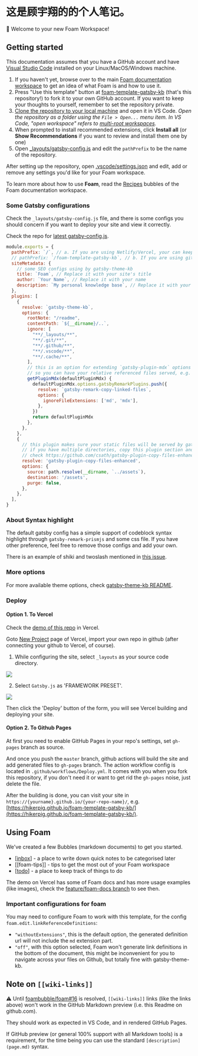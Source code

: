 # 这是顾宇翔的的个人笔记。

👋 Welcome to your new Foam Workspace!

## Getting started

This documentation assumes that you have a GitHub account and have [Visual Studio Code](https://code.visualstudio.com/) installed on your Linux/MacOS/Windows machine.

1. If you haven't yet, browse over to the main [Foam documentation workspace](https://foambubble.github.io/foam) to get an idea of what Foam is and how to use it.
2. Press "Use this template" button at [foam-template-gatsby-kb](https://github.com/hikerpig/foam-template-gatsby-kb) (that's this repository!) to fork it to your own GitHub account. If you want to keep your thoughts to yourself, remember to set the repository private.
3. [Clone the repository to your local machine](https://help.github.com/en/github/creating-cloning-and-archiving-repositories/cloning-a-repository) and open it in VS Code.
    *Open the repository as a folder using the `File > Open...` menu item. In VS Code, "open workspace" refers to [multi-root workspaces](https://code.visualstudio.com/docs/editor/multi-root-workspaces).*
4. When prompted to install recommended extensions, click **Install all** (or **Show Recommendations** if you want to review and install them one by one)
5. Open [_layouts/gatsby-config.js](_layouts/gatsby-config.js) and edit the `pathPrefix` to be the name of the repository.

After setting up the repository, open [.vscode/settings.json](.vscode/settings.json) and edit, add or remove any settings you'd like for your Foam workspace.

To learn more about how to use **Foam**, read the [Recipes](https://foambubble.github.io/foam/recipes) bubbles of the Foam documentation workspace.

### Some Gatsby configurations

Check the `_layouts/gatsby-config.js` file, and there is some configs you should concern if you want to deploy your site and view it correctly.

Check the repo for [latest gatsby-config.js](https://github.com/hikerpig/foam-template-gatsby-kb/blob/master/_layouts/gatsby-config.js).

```js
module.exports = {
  pathPrefix: `/`, // a. If you are using Netlify/Vercel, your can keep it this way
  // pathPrefix: `/foam-template-gatsby-kb`, // b. If you are using github pages, this should be the name of your repo
  siteMetadata: {
    // some SEO configs using by gatsby-theme-kb
    title: `Foam`, // Replace it with your site's title
    author: `Your Name`, // Replace it with your name
    description: `My personal knowledge base`, // Replace it with your site's description
  },
  plugins: [
    {
      resolve: `gatsby-theme-kb`,
      options: {
        rootNote: "/readme",
        contentPath: `${__dirname}/..`,
        ignore: [
          "**/_layouts/**",
          "**/.git/**",
          "**/.github/**",
          "**/.vscode/**",
          "**/.cache/**",
        ],
        // this is an option for extending `gatsby-plugin-mdx` options inside `gatsby-theme-kb`,
        // so you can have your relative referenced files served, e.g. '../assets/img.png'.
        getPluginMdx(defaultPluginMdx) {
          defaultPluginMdx.options.gatsbyRemarkPlugins.push({
            resolve: `gatsby-remark-copy-linked-files`,
            options: {
              ignoreFileExtensions: ['md', 'mdx'],
            },
          })
          return defaultPluginMdx
        },
      },
    },
    {
      // this plugin makes sure your static files will be served by gatsby,
      // if you have multiple directories, copy this plugin section and specify other directory
      // check https://github.com/csath/gatsby-plugin-copy-files-enhanced to find docs for this plugin
      resolve: 'gatsby-plugin-copy-files-enhanced',
      options: {
        source: path.resolve(__dirname, `../assets`),
        destination: '/assets',
        purge: false,
      },
    },
  ],
}
```

### About Syntax highlight

The default gatsby config has a simple support of codeblock syntax highlight through `gatsby-remark-prismjs` and some css file. If you have other preference, feel free to remove those configs and add your own.

There is an example of shiki and twoslash mentioned in [this issue](https://github.com/hikerpig/foam-template-gatsby-kb/issues/5#issuecomment-782902350).

### More options

For more available theme options, check [gatsby-theme-kb README](https://github.com/hikerpig/gatsby-project-kb/tree/master/packages/gatsby-theme-kb).

### Deploy

#### Option 1. To Vercel

Check the [demo of this repo](https://foam-template-gatsby-kb.vercel.app/) in Vercel.

Goto [New Project](https://vercel.com/new) page of Vercel, import your own repo in github (after connecting your github to Vercel, of course).

1. While configuring the site, select `_layouts`  as your source code directory.

![](https://i.loli.net/2021/01/28/pMxdXwuYGzF5LDg.png)

2. Select `Gatsby.js` as 'FRAMEWORK PRESET'.

![](https://i.loli.net/2021/01/28/Ccw4a9l8zeJxDXt.png)

Then  click the 'Deploy' button of the form, you will see Vercel building and deploying your site.

#### Option 2. To Github Pages

At first you need to enable GitHub Pages in your repo's settings, set `gh-pages` branch as source.

And once you push the `master` branch, github actions will build the site and add generated files to `gh-pages` branch. The action workflow config is located in `.github/workflows/Deploy.yml`. It comes with you when you fork this repository, if you don't need it or want to get rid  the `gh-pages` noise, just delete the file.

After the building is done, you can visit your site in `https://{yourname}.github.io/{your-repo-name}/`, e.g. [https://hikerpig.github.io/foam-template-gatsby-kb/](https://hikerpig.github.io/foam-template-gatsby-kb/).

## Using Foam

We've created a few Bubbles (markdown documents) to get you started.

- [[inbox]] - a place to write down quick notes to be categorised later
- [[foam-tips]] - tips to get the most out of your Foam workspace
- [[todo]] - a place to keep track of things to do

The demo on Vercel has some of Foam docs and has more usage examples (like images), check the [feature/foam-docs branch](https://github.com/hikerpig/foam-template-gatsby-kb/tree/feature/foam-docs) to see then.

### Important configurations for foam

You may need to configure Foam to work with this template, for the config `foam.edit.linkReferenceDefinitions`:

- `"withoutExtensions"`, this is the default option, the generated definition url will not include the `md` extension part.
- `"off"`, with this option selected, Foam won't generate link definitions in the bottom of the document, this might be inconvenient for you to navigate across your files on Github, but totally fine with gatsby-theme-kb.

## Note on `[[wiki-links]]`

⚠️ Until [foambubble/foam#16](https://github.com/foambubble/foam/issues/16) is resolved, `[[wiki-links]]` links (like the links above) won't work in the GitHub Markdown preview (i.e. this Readme on github.com).

They should work as expected in VS Code, and in rendered GitHub Pages.

If GitHub preview (or general 100% support with all Markdown tools) is a requirement, for the time being you can use the standard `[description](page.md)` syntax.




[//begin]: # "Autogenerated link references for markdown compatibility"
[inbox]: _private/inbox "Inbox"
[todo]: _private/todo "Todo"
[//end]: # "Autogenerated link references"